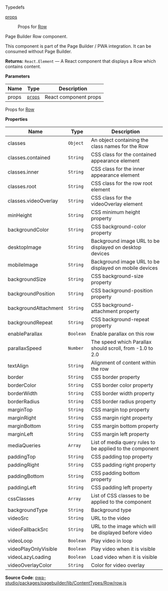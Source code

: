 
Typedefs

<dl>
<dt><a href="#props">props</a></dt>
<dd>

Props for [Row](#Row)

</dd>
</dl>

Page Builder Row component.

This component is part of the Page Builder / PWA integration. It can be consumed without Page Builder.

**Returns:**
`React.Element`
   — A React component that displays a Row which contains content.

**Parameters**

| Name | Type | Description |
| --- | --- | --- |
| props | [`props`](#props) | React component props |

Props for [Row](#Row)

**Properties**

| Name | Type | Description |
| --- | --- | --- |
| classes | `Object` | An object containing the class names for the Row |
| classes.contained | `String` | CSS class for the contained appearance element |
| classes.inner | `String` | CSS class for the inner appearance element |
| classes.root | `String` | CSS class for the row root element |
| classes.videoOverlay | `String` | CSS class for the videoOverlay element |
| minHeight | `String` | CSS minimum height property |
| backgroundColor | `String` | CSS background-color property |
| desktopImage | `String` | Background image URL to be displayed on desktop devices |
| mobileImage | `String` | Background image URL to be displayed on mobile devices |
| backgroundSize | `String` | CSS background-size property |
| backgroundPosition | `String` | CSS background-position property |
| backgroundAttachment | `String` | CSS background-attachment property |
| backgroundRepeat | `String` | CSS background-repeat property |
| enableParallax | `Boolean` | Enable parallax on this row |
| parallaxSpeed | `Number` | The speed which Parallax should scroll, from -1.0 to 2.0 |
| textAlign | `String` | Alignment of content within the row |
| border | `String` | CSS border property |
| borderColor | `String` | CSS border color property |
| borderWidth | `String` | CSS border width property |
| borderRadius | `String` | CSS border radius property |
| marginTop | `String` | CSS margin top property |
| marginRight | `String` | CSS margin right property |
| marginBottom | `String` | CSS margin bottom property |
| marginLeft | `String` | CSS margin left property |
| mediaQueries | `Array` | List of media query rules to be applied to the component |
| paddingTop | `String` | CSS padding top property |
| paddingRight | `String` | CSS padding right property |
| paddingBottom | `String` | CSS padding bottom property |
| paddingLeft | `String` | CSS padding left property |
| cssClasses | `Array` | List of CSS classes to be applied to the component |
| backgroundType | `String` | Background type |
| videoSrc | `String` | URL to the video |
| videoFallbackSrc | `String` | URL to the image which will be displayed before video |
| videoLoop | `Boolean` | Play video in loop |
| videoPlayOnlyVisible | `Boolean` | Play video when it is visible |
| videoLazyLoading | `Boolean` | Load video when it is visible |
| videoOverlayColor | `String` | Color for video overlay |

**Source Code**: [pwa-studio/packages/pagebuilder/lib/ContentTypes/Row/row.js](https://github.com/magento/pwa-studio/blob/develop/packages/pagebuilder/lib/ContentTypes/Row/row.js)